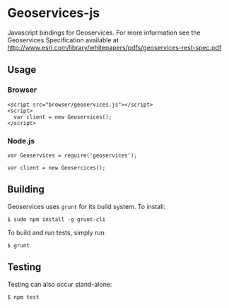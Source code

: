 # Geoservices-js

Javascript bindings for Geoservices.  For more information see the Geoservices Specification available at http://www.esri.com/library/whitepapers/pdfs/geoservices-rest-spec.pdf

## Usage

### Browser

    <script src="browser/geoservices.js"></script>
    <script>
      var client = new Geoservices();
    </script>

### Node.js

    var Geoservices = require('geoservices');
    
    var client = new Geosercices();


## Building

Geoservices uses `grunt` for its build system.  To install:

    $ sudo npm install -g grunt-cli

To build and run tests, simply run:

    $ grunt

## Testing

Testing can also occur stand-alone:

    $ npm test
